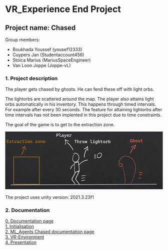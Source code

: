 # VR_Experience End Project

## Project name: Chased

Group members:

- Boukhada Youssef (yousef12333)
- Cuypers Jan (Studentaccount456)
- Stoica Marius (MariusSpaceEngineer)
- Van Loon Joppe (Joppe-vL)

### 1. Project description

The player gets chased by ghosts. He can fend these off with light orbs.

The lightorbs are scattered around the map. The player also attains light orbs automatically in his inventory. This happens through timed intervals. For example after every 30 seconds. The feature for attaining lightorbs after time intervals has not been implented in this project due to time constraints.

The goal of the game is to get to the extraction zone.

![imageexplanation](ImagesREADME/ExplanationProject.JPG)

The project uses unity version: 2021.3.23f1

### 2. Documentation

[0. Documentation page](https://github.com/AP-IT-GH/eindproject-Studentaccount456/tree/NewMain/Documentation)
\
[1. Initialisation](https://github.com/AP-IT-GH/eindproject-Studentaccount456/tree/NewMain/Documentation/1.%20Initialisation)
\
[2. ML_Agents Chased documentation page](https://github.com/AP-IT-GH/eindproject-Studentaccount456/tree/NewMain/Documentation/2.%20ML_Agents)
\
[3. VR-Environment](https://github.com/AP-IT-GH/eindproject-Studentaccount456/tree/NewMain/Documentation/3.%20VR_Environment)
\
[4. Presentation](https://github.com/AP-IT-GH/eindproject-Studentaccount456/tree/NewMain/Documentation/4.%20Presentation)
